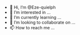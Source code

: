 - 👋 Hi, I’m @Eze-quielph
- 👀 I’m interested in ...
- 🌱 I’m currently learning ...
- 💞️ I’m looking to collaborate on ...
- 📫 How to reach me ...

<!---
Eze-quielph/Eze-quielph is a ✨ special ✨ repository because its `README.md` (this file) appears on your GitHub profile.
You can click the Preview link to take a look at your changes.
--->
